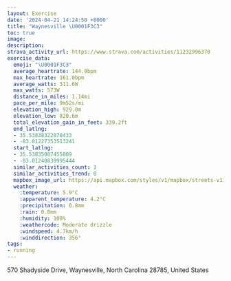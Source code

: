 ```yaml
---
layout: Exercise
date: '2024-04-21 14:24:50 +0000'
title: "Waynesville \U0001F3C3"
toc: true
image:
description:
strava_activity_url: https://www.strava.com/activities/11232996370
exercise_data:
  emoji: "\U0001F3C3"
  average_heartrate: 144.9bpm
  max_heartrate: 161.0bpm
  average_watts: 311.6W
  max_watts: 573W
  distance_in_miles: 1.14mi
  pace_per_mile: 9m52s/mi
  elevation_high: 929.0m
  elevation_low: 820.6m
  total_elevation_gain_in_feet: 339.2ft
  end_latlng:
  - 35.53838322870433
  - -83.01227353513241
  start_latlng:
  - 35.53835087455809
  - -83.01240839995444
  similar_activities_count: 1
  similar_activities_trend: 0
  mapbox_image_url: https://api.mapbox.com/styles/v1/mapbox/streets-v11/static/path-5+787af2-1.0(_p%7CwE%7C~syN%5B_AIKIGWE_%40C%5DDQHMJGP%5D~BAPDh%40CTmA~%40%5BJk%40LSLYZGJAHJYd%40g%40%60AYn%40e%40ZOLO%3FMIe%40A%5DZkBFWFMZONE%60%40A%60%40BRFJHLRHV),pin-s-s+e5b22e(-83.01055,35.54064),pin-s-f+89ae00(-83.01039000000002,35.540660000000024)/auto/800x800?access_token=pk.eyJ1Ijoiam9zaGJlY2ttYW4iLCJhIjoiY205eWR2aDd1MWZ6djJrbXc4a3M0bWZleiJ9.XiG9OWkNcZk2QzjJbxLB4A
  weather:
    :temperature: 5.9°C
    :apparent_temperature: 4.2°C
    :precipitation: 0.8mm
    :rain: 0.8mm
    :humidity: 100%
    :weathercode: Moderate drizzle
    :windspeed: 4.7km/h
    :winddirection: 356°
tags:
- running
---
```

570 Shadyside Drive, Waynesville, North Carolina 28785, United States
